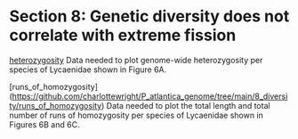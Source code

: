 # Section 8: Genetic diversity does not correlate with extreme fission

[heterozygosity](<https://github.com/charlottewright/P_atlantica_genome/upload/main/8_diversity/heterozygosity>)
Data needed to plot genome-wide heterozygosity per species of Lycaenidae shown in Figure 6A.

[runs_of_homozygosity]
(<https://github.com/charlottewright/P_atlantica_genome/tree/main/8_diversity/runs_of_homozygosity>)
Data needed to plot the total length and total number of runs of homozygosity per species of Lycaenidae shown in Figures 6B and 6C.
